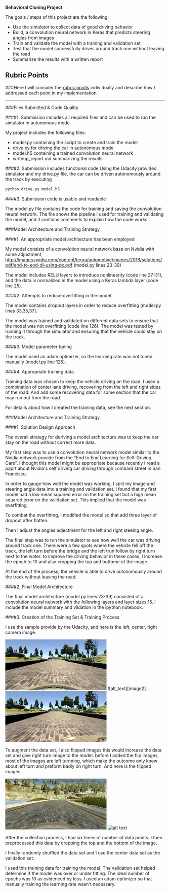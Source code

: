 **Behavioral Cloning Project**

The goals / steps of this project are the following:
* Use the simulator to collect data of good driving behavior
* Build, a convolution neural network in Keras that predicts steering angles from images
* Train and validate the model with a training and validation set
* Test that the model successfully drives around track one without leaving the road
* Summarize the results with a written report


[//]: # (Image References)


[image3]: ./report_image/center_2016_12_01_13_30_48_287.jpg "center Image"
[image4]: ./report_image/left_2016_12_01_13_30_48_287.jpg "left Image"
[image5]: ./report_image/right_2016_12_01_13_30_48_287.jpg "right Image"
[image6]: ./report_image/center_2016_12_01_13_33_00_336.jpg "center Image"
[image7]: ./report_image/center_flip_2016_12_01_13_33_00_336.jpg "Flipped Image"

## Rubric Points
###Here I will consider the [rubric points](https://review.udacity.com/#!/rubrics/432/view) individually and describe how I addressed each point in my implementation.  

---
###Files Submitted & Code Quality

####1. Submission includes all required files and can be used to run the simulator in autonomous mode

My project includes the following files:
* model.py containing the script to create and train the model
* drive.py for driving the car in autonomous mode
* model.h5 containing a trained convolution neural network 
* writeup_report.md summarizing the results

####2. Submission includes functional code
Using the Udacity provided simulator and my drive.py file, the car can be driven autonomously around the track by executing 
```sh
python drive.py model.h5
```

####3. Submission code is usable and readable

The model.py file contains the code for training and saving the convolution neural network. The file shows the pipeline I used for training and validating the model, and it contains comments to explain how the code works.

###Model Architecture and Training Strategy

####1. An appropriate model architecture has been employed

My model consists of a convolution neural network base on Nvidia with some adjustment, http://images.nvidia.com/content/tegra/automotive/images/2016/solutions/pdf/end-to-end-dl-using-px.pdf (model.py lines 23-39) 

The model includes RELU layers to introduce nonlinearity (code line 27-31), and the data is normalized in the model using a Keras lambda layer (code line 25). 

####2. Attempts to reduce overfitting in the model

The model contains dropout layers in order to reduce overfitting (model.py lines 33,35,37). 

The model was trained and validated on different data sets to ensure that the model was not overfitting (code line 126). The model was tested by running it through the simulator and ensuring that the vehicle could stay on the track.

####3. Model parameter tuning

The model used an adam optimizer, so the learning rate was not tuned manually (model.py line 125).

####4. Appropriate training data

Training data was chosen to keep the vehicle driving on the road. I used a combination of center lane driving, recovering from the left and right sides of the road. And add some recovering data for some section that the car may run out from the road.

For details about how I created the training data, see the next section. 

###Model Architecture and Training Strategy

####1. Solution Design Approach

The overall strategy for deriving a model architecture was to keep the car stay on the road without correct more data. 

My first step was to use a convolution neural network model similar to the Nvidia network provide from the "End to End Learning for Self-Driving Cars". I thought this model might be appropriate because recently I read a paprt about Nvidia's self driving car  driving through Lombard street in San Francisco.

In order to gauge how well the model was working, I split my image and steering angle data into a training and validation set. I found that my first model had a low mean squared error on the training set but a high mean squared error on the validation set. This implied that the model was overfitting. 

To combat the overfitting, I modified the model so that add three layer of dropout after flatten. 

Then I adjust the angles adjectment for the left and right steeing angle.

The final step was to run the simulator to see how well the car was driving around track one. There were a few spots where the vehicle fell off the track, the left turn before the bridge and the left trun follow by right turn next to the water. to improve the driving behavior in these cases, I increase the epoch to 10 and also cropping the top and bottome of the image. 

At the end of the process, the vehicle is able to drive autonomously around the track without leaving the road.

####2. Final Model Architecture

The final model architecture (model.py lines 23-39) consisted of a convolution neural network with the following layers and layer sizes 15. I include the model summary and vildation in the ipython notebook.

####3. Creation of the Training Set & Training Process

I use the sample provide by the Udacity, and here is the left, center, right camera image. 

![alt text][image3]
![alt_text][image2]
![alt_text][image4]



To augment the data set, I also flipped images this would increase the data set and give right turn image to the model. before I added the flip images, most of the images are left turnning, which make the outcome only know about left turn and preform badly on right turn. And here is the flipped images.

![alt text][image6]
![alt text][image7]


After the collection process, I had six times of number of data points. I then preprocessed this data by cropping the top and the bottom of the image.


I finally randomly shuffled the data set and I use the center data set as the validation set. 

I used this training data for training the model. The validation set helped determine if the model was over or under fitting. The ideal number of epochs was 10 as evidenced by loss. I used an adam optimizer so that manually training the learning rate wasn't necessary.
